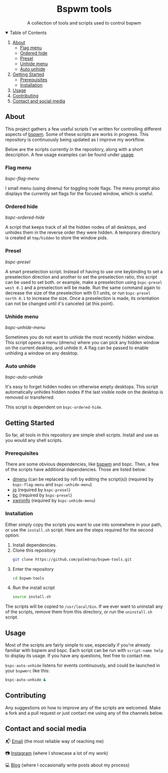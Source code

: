 <!-- PROJECT LOGO -->
<br />
<p align="center">

  <h1 align="center">Bspwm tools</h1>

  <p align="center">
    A collection of tools and scripts used to control bspwm
  </p>
</p>

<!-- TABLE OF CONTENTS -->
<details open="open">
  <summary>Table of Contents</summary>
  <ol>
    <li>
      <a href="#about">About</a>
      <ul>
        <li><a href="#flag-menu">Flag menu</a></li>
        <li><a href="#ordered-hide">Ordered hide</a></li>
        <li><a href="#presel">Presel</a></li>
        <li><a href="#unhide-menu">Unhide menu</a></li>
        <li><a href="#auto-unhide">Auto unhide</a></li>
      </ul>
    </li>
    <li>
      <a href="#getting-started">Getting Started</a>
      <ul>
        <li><a href="#prerequisites">Prerequisites</a></li>
        <li><a href="#installation">Installation</a></li>
      </ul>
    </li>
    <li><a href="#usage">Usage</a></i>
    <li><a href="#contributing">Contributing</a></li>
    <li><a href="#contact-and-social-media">Contact and social media</a></li>
  </ol>
</details>

<!-- ABOUT THE PROJECT -->
## About
This project gathers a few useful scripts I've written for controlling different aspects of [bspwm](https://github.com/baskerville/bspwm). Some of these scripts are works in progress. This repository is continuously being updated as I improve my workflow. 

Below are the scripts currently in the repository, along with a short description. A few usage examples can be found under <a href="#usage">usage</a>.

### Flag menu
*bspc-flag-menu*

I small menu (using dmenu) for toggling node flags. The menu prompt also displays the currently set flags for the focused window, which is useful.

### Ordered hide
*bspc-ordered-hide*

A script that keeps track of all the hidden nodes of all desktops, and unhides them in the reverse order they were hidden. A temporary directory is created at `tmp/hidden` to store the window pids. 

### Presel
*bspc-presel*

A smart preselection script. Instead of having to use one keybinding to set a preselection direction and another to set the preselection ratio, this script can be used to set both. or example, make a preselection using `bspc-presel west 0.1` and a preselection will be made. Run the same command again to decrease the size of the preselection with 0.1 units, or run `bspc-presel north 0.1` to increase the size. Once a preselection is made, its orientation can not be changed until it's canceled (at this point). 

### Unhide menu
*bspc-unhide-menu*

Sometimes you do not want to unhide the most recently hidden window. This script opens a menu (dmenu) where you can pick any hidden window on the current desktop, and unhide it. A flag can be passed to enable unhiding a window on any desktop.

### Auto unhide
*bspc-auto-unhide*

It's easy to forget hidden nodes on otherwise empty desktops. This script automatically unhides hidden nodes if the last visible node on the desktop is removed or transferred. 

This script is dependent on `bspc-ordered-hide`.

<!-- GETTING STARTED -->
## Getting Started
So far, all tools in this repository are simple shell scripts. Install and use as you would any shell scripts.

### Prerequisites
There are some obvious dependencies, like [bspwm](https://github.com/baskerville/bspwm) and bspc. Then, a few of the scripts have additional dependencies. Those are listed below:

* [dmenu]() (can be replaced by rofi by editing the script(s)) (required by `bspc-flag-menu` and `bspc-unhide-menu`) 
* [jq]() (required by `bspc-presel`)
* [bc]() (required by `bspc-presel`)
* [xwininfo]() (required by `bspc-unhide-menu`)

### Installation
Either simply copy the scripts you want to use into somewhere in your path, or use the `install.sh` script. Here are the steps required for the second option:

1. Install dependencies.
2. Clone this repository
   ```sh
   git clone https://github.com/palmdrop/bspwm-tools.git
   ```
3. Enter the repository
   ```sh
   cd bspwm-tools
   ```
4. Run the install script
   ```sh
   source install.sh
   ```

The scripts will be copied to `/usr/local/bin`. If we ever want to uninstall any of the scripts, remove them from this directory, or run the `uninstall.sh` script.

<!-- USAGE EXAMPLES -->
## Usage
Most of the scripts are fairly simple to use, especially if you're already familiar with bspwm and bspc. Each script can be run with `script-name help` to display its usage. If you have any questions, feel free to contact me.

`bspc-auto-unhide` listens for events continuously, and could be launched in your `bspwmrc` like this:

```sh
bspc-auto-unhide &
```

<!-- CONTRIBUTING -->
## Contributing
Any suggestions on how to improve any of the scripts are welcomed. Make a fork and a pull request or just contact me using any of the channels below. 

<!-- CONTACT -->
## Contact and social media
:mailbox_with_mail: [Email](mailto:anton@exlex.se) (the most reliable way of reaching me)

:camera: [Instagram](https://www.instagram.com/palmdrop/) (where I showcase a lot of my work)

:computer: [Blog](https://palmdrop.github.io/) (where I occasionally write posts about my process)
